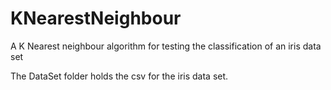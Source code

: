 KNearestNeighbour
=================

A K Nearest neighbour algorithm for testing the classification of an iris data set

The DataSet folder holds the csv for the iris data set.
